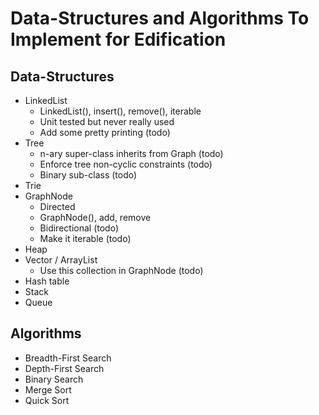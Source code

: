 # Data-Structures and Algorithms To Implement for Edification

## Data-Structures
 - LinkedList
   - LinkedList(), insert(), remove(), iterable
   - Unit tested but never really used
   - Add some pretty printing (todo)
 - Tree
   - n-ary super-class inherits from Graph (todo)
   - Enforce tree non-cyclic constraints (todo)
   - Binary sub-class (todo)
 - Trie
 - GraphNode
   - Directed
   - GraphNode(), add, remove
   - Bidirectional (todo)
   - Make it iterable (todo)
 - Heap
 - Vector / ArrayList
   - Use this collection in GraphNode (todo)
 - Hash table
 - Stack
 - Queue

## Algorithms
 - Breadth-First Search
 - Depth-First Search
 - Binary Search
 - Merge Sort
 - Quick Sort
